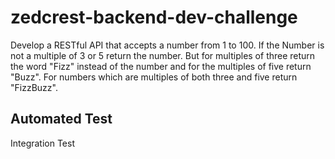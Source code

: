 # zedcrest-backend-dev-challenge
Develop a RESTful API that accepts a number from 1 to 100. If the Number is not a multiple of 3 or 5 return the number. 
But for multiples of three return the word "Fizz" instead of the number and for the multiples of five return "Buzz". 
For numbers which are multiples of both three and five return "FizzBuzz".

## Automated Test

Integration Test

